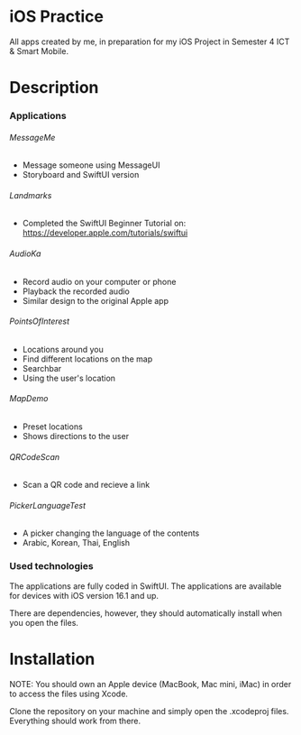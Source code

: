 # iOS Practice
All apps created by me, in preparation for my iOS Project in Semester 4 ICT &amp; Smart Mobile.
# Description
### Applications
###### MessageMe
* Message someone using MessageUI
* Storyboard and SwiftUI version
###### Landmarks
* Completed the SwiftUI Beginner Tutorial on: https://developer.apple.com/tutorials/swiftui
###### AudioKa
* Record audio on your computer or phone
* Playback the recorded audio
* Similar design to the original Apple app
###### PointsOfInterest
* Locations around you
* Find different locations on the map
* Searchbar
* Using the user's location
###### MapDemo
* Preset locations
* Shows directions to the user 
###### QRCodeScan
* Scan a QR code and recieve a link
###### PickerLanguageTest
* A picker changing the language of the contents
* Arabic, Korean, Thai, English
### Used technologies
The applications are fully coded in SwiftUI. The applications are available for devices with iOS version 16.1 and up. 

There are dependencies, however, they should automatically install when you open the files.
# Installation
NOTE: You should own an Apple device (MacBook, Mac mini, iMac) in order to access the files using Xcode.

Clone the repository on your machine and simply open the .xcodeproj files. Everything should work from there.
